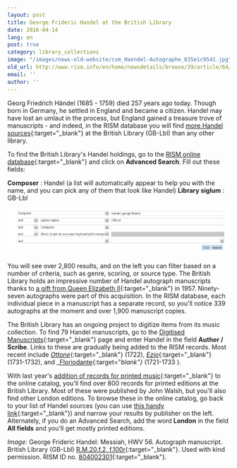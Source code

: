 ```yaml
---
layout: post
title: George Frideric Handel at the British Library
date: 2016-04-14
lang: en
post: true
category: library_collections
image: "/images/news-old-website/csm_Haendel-Autographe_635e1c9541.jpg"
old_url: http://www.rism.info/en/home/newsdetails/browse/39/article/64/george-frideric-handel-at-the-british-library.html
email: ''
author: ''
---
```


Georg Friedrich Händel (1685 - 1759) died 257 years ago today. Though born in Germany, he settled in England and became a citizen. Handel may have lost an umlaut in the process, but England gained a treasure trove of manuscripts - and indeed, in the RISM database you will find [more Handel sources](https://opac.rism.info/search?View=rism&author=George+Frideric+Handel){:target="_blank"} at the British Library (GB-Lbl) than any other library.

To find the British Library's Handel holdings, go to the [RISM online database](https://opac.rism.info/){:target="_blank"} and click on **Advanced Search**. Fill out these fields:

**Composer** : Handel (a list will automatically appear to help you with the name, and you can pick any of them that look like Handel)
**Library siglum** : GB-Lbl

![Advanced search](/resources-old-website/news/Haendel-Autographe_advanced_search.jpg)

You will see over 2,800 results, and on the left you can filter based on a number of criteria, such as genre, scoring, or source type. The British Library holds an impressive number of Handel autograph manuscripts thanks to [a gift from Queen Elizabeth II](http://www.bl.uk/eblj/2009articles/article2.html){:target="_blank"} in 1957. Ninety-seven autographs were part of this acquisition. In the RISM database, each individual piece in a manuscript has a separate record, so you'll notice 339 autographs at the moment and over 1,900 manuscript copies.

The British Library has an ongoing project to digitize items from its music collection. To find 79 Handel manuscripts, go to the [Digitised Manuscripts](http://www.bl.uk/manuscripts/AdvancedSearch.aspx){:target="_blank"} page and enter Handel in the field **Author / Scribe**. Links to these are gradually being added to the RISM records. Most recent include [_Ottone_](http://www.bl.uk/manuscripts/FullDisplay.aspx?ref=R.M.20.b.9){:target="_blank"} (1722), [_Ezio_](http://www.bl.uk/manuscripts/FullDisplay.aspx?ref=R.M.20.a.12){:target="_blank"} (1731-1732), and _[Floriodante](http://www.bl.uk/manuscripts/FullDisplay.aspx?ref=R.M.20.b.2){:target="_blank"}_ (1721-1733 ).

With last year's [addition of records for printed music](/new_at_rism/2015/05/21/printed-music-ai-and-bi-now-in-risms-online.html){:target="_blank"} to the online catalog, you'll find over 800 records for printed editions at the British Library. Most of these were published by John Walsh, but you'll also find other London editions. To browse these in the online catalog, go back to your list of Handel sources (you can use [this handy link](https://opac.rism.info/search?View=rism&author=George+Frideric+Handel&siglum=GB-Lbl){:target="_blank"}) and narrow your results by publisher on the left. Alternately, if you do an Advanced Search, add the word **London** in the field **All fields** and you'll get mostly printed editions.


_Image_: George Frideric Handel: Messiah, HWV 56. Autograph manuscript. British Library (GB-Lbl) [R.M.20.f.2, f.100r](http://www.bl.uk/manuscripts/FullDisplay.aspx?ref=R.M.20.f.2){:target="_blank"}. Used with kind permission. RISM ID no. [804002301](https://opac.rism.info/search?id=804002301){:target="_blank"}.